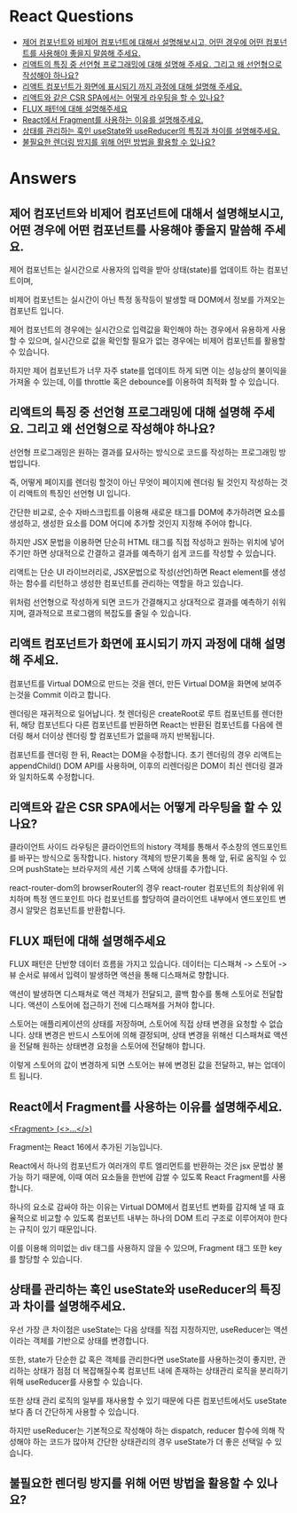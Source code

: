 # React Questions

- [제어 컴포넌트와 비제어 컴포넌트에 대해서 설명해보시고, 어떤 경우에 어떤 컴포넌트를 사용해야 좋을지 말씀해 주세요.](#제어-컴포넌트와-비제어-컴포넌트에-대해서-설명해보시고-어떤-경우에-어떤-컴포넌트를-사용해야-좋을지-말씀해-주세요)
- [리액트의 특징 중 선언형 프로그래밍에 대해 설명해 주세요. 그리고 왜 선언형으로 작성해야 하나요?](#리액트의-특징-중-선언형-프로그래밍에-대해-설명해-주세요-그리고-왜-선언형으로-작성해야-하나요)
- [리액트 컴포넌트가 화면에 표시되기 까지 과정에 대해 설명해 주세요.](#리액트-컴포넌트가-화면에-표시되기-까지-과정에-대해-설명해-주세요)
- [리액트와 같은 CSR SPA에서는 어떻게 라우팅을 할 수 있나요?](#리액트와-같은-csr-spa에서는-어떻게-라우팅을-할-수-있나요)
- [FLUX 패턴에 대해 설명해주세요](#flux-패턴에-대해-설명해주세요)
- [React에서 Fragment를 사용하는 이유를 설명해주세요.](#react에서-fragment를-사용하는-이유를-설명해주세요)
- [상태를 관리하는 훅인 useState와 useReducer의 특징과 차이를 설명해주세요.](#상태를-관리하는-훅인-usestate와-usereducer의-특징과-차이를-설명해주세요)
- [불필요한 렌더링 방지를 위해 어떤 방법을 활용할 수 있나요?](#불필요한-렌더링-방지를-위해-어떤-방법을-활용할-수-있나요)

# Answers

## 제어 컴포넌트와 비제어 컴포넌트에 대해서 설명해보시고, 어떤 경우에 어떤 컴포넌트를 사용해야 좋을지 말씀해 주세요.

제어 컴포넌트는 실시간으로 사용자의 입력을 받아 상태(state)를 업데이트 하는 컴포넌트이며,

비제어 컴포넌트는 실시간이 아닌 특정 동작등이 발생할 때 DOM에서 정보를 가져오는 컴포넌트 입니다.

제어 컴포넌트의 경우에는 실시간으로 입력값을 확인해야 하는 경우에서 유용하게 사용할 수 있으며,
실시간으로 값을 확인할 필요가 없는 경우에는 비제어 컴포넌트를 활용할 수 있습니다.

하지만 제어 컴포넌트가 너무 자주 state를 업데이트 하게 되면 이는 성능상의 불이익을 가져올 수 있는데,
이를 throttle 혹은 debounce를 이용하여 최적화 할 수 있습니다.

## 리액트의 특징 중 선언형 프로그래밍에 대해 설명해 주세요. 그리고 왜 선언형으로 작성해야 하나요?

선언형 프로그래밍은 원하는 결과를 묘사하는 방식으로 코드를 작성하는 프로그래밍 방법입니다.

즉, 어떻게 페이지를 렌더링 할것이 아닌 무엇이 페이지에 렌더링 될 것인지 작성하는 것이
리액트의 특징인 선언형 UI 입니다.

간단한 비교로, 순수 자바스크립트를 이용해 새로운 태그를 DOM에 추가하려면
요소를 생성하고, 생성한 요소를 DOM 어디에 추가할 것인지 지정해 주어야 합니다.

하지만 JSX 문법을 이용하면 단순히 HTML 태그를 직접 작성하고 원하는 위치에 넣어주기만 하면
상대적으로 간결하고 결과를 예측하기 쉽게 코드를 작성할 수 있습니다.

리액트는 단순 UI 라이브러리로, JSX문법으로 작성(선언)하면 React element를 생성하는 함수를 리턴하고
생성한 컴포넌트를 관리하는 역할을 하고 있습니다.

위처럼 선언형으로 작성하게 되면 코드가 간결해지고 상대적으로 결과를 예측하기 쉬워지며, 결과적으로
프로그램의 복잡도를 줄일 수 있습니다.

## 리액트 컴포넌트가 화면에 표시되기 까지 과정에 대해 설명해 주세요.

컴포넌트를 Virtual DOM으로 만드는 것을 렌더, 만든 Virtual DOM을 화면에 보여주는것을 Commit 이라고 합니다.

렌더링은 재귀적으로 일어납니다. 첫 렌더링은 createRoot로 루트 컴포넌트를 렌더한 뒤, 해당 컴포넌트다 다른 컴포넌트를 반환하면 React는 반환된 컴포넌트를 다음에 렌더링 해서 더이상 렌더링 할 컴포넌트가 없을때 까지 반복됩니다.

컴포넌트를 렌더링 한 뒤, React는 DOM을 수정합니다.
초기 렌더링의 경우 리액트는 appendChild() DOM API를 사용하며, 이후의 리렌더링은 DOM이 최신 렌더링 결과와 일치하도록 수정합니다.

## 리액트와 같은 CSR SPA에서는 어떻게 라우팅을 할 수 있나요?

클라이언트 사이드 라우팅은 클라이언트의 history 객체를 통해서 주소창의 엔드포인트를 바꾸는 방식으로 동작합니다.
history 객체의 방문기록을 통해 앞, 뒤로 움직일 수 있으며 pushState는 브라우저의 세션 기록 스택에 상태를 추가합니다.

react-router-dom의 browserRouter의 경우 react-router 컴포넌트의 최상위에 위치하며
특정 엔드포인트 마다 컴포넌트를 할당하여 클라이언트 내부에서 엔드포인트 변경시 알맞은 컴포넌트를 반환합니다.

## FLUX 패턴에 대해 설명해주세요

FLUX 패턴은 단반향 데이터 흐름을 가지고 있습니다.
데이터는 디스패쳐 -> 스토어 -> 뷰 순서로 뷰에서 입력이 발생하면 액션을 통해 디스패쳐로 향합니다.

액션이 발생하면 디스패쳐로 액션 객체가 전달되고, 콜백 함수를 통해 스토어로 전달합니다.
액션이 스토어에 접근하기 전에 디스패쳐를 거쳐야 합니다.

스토어는 애플리케이션의 상태를 저장하며, 스토어에 직접 상태 변경을 요청할 수 없습니다.
상태 변경은 반드시 스토어에 의해 결정되며, 상태 변경을 위해선 디스패쳐료 액션을 전달해 원하는 상태변경 요청을 스토어에 전달해야 합니다.

이렇게 스토어의 값이 변경하게 되면 스토어는 뷰에 변경된 값을 전달하고, 뷰는 업데이트 됩니다.

## React에서 Fragment를 사용하는 이유를 설명해주세요.

[\<Fragment> (<>...</>)](https://react-ko.dev/reference/react/Fragment)

Fragment는 React 16에서 추가된 기능입니다.

React에서 하나의 컴포넌트가 여러개의 루트 엘리먼트를 반환하는 것은 jsx 문법상 불가능 하기 때문에,
이때 여러 요소들을 한번에 감쌀 수 있도록 React Fragment를 사용합니다.

하나의 요소로 감싸야 하는 이유는 Virtual DOM에서 컴포넌트 변화를 감지해 낼 때 효율적으로 비교할 수 있도록 컴포넌트 내부는 하나의 DOM 트리 구조로 이루어져야 한다는 규칙이 있기 때문입니다.

이를 이용해 의미없는 div 태그를 사용하지 않을 수 있으며, Fragment 태그 또한 key를 할당할 수 있습니다.

## 상태를 관리하는 훅인 useState와 useReducer의 특징과 차이를 설명해주세요.

우선 가장 큰 차이점은 useState는 다음 상태를 직접 지정하지만, useReducer는 액션이라는 객체를 기반으로 상태를 변경합니다.

또한, state가 단순한 값 혹은 객체를 관리한다면 useState를 사용하는것이 좋지만,
관리하는 상태가 점점 더 복잡해질수록 컴포넌트 내에 존재하는 상태관리 로직을 분리하기 위해 useReducer를 사용할 수 있습니다.

또한 상태 관리 로직의 일부를 재사용할 수 있기 때문에 다른 컴포넌트에서도 useState 보다 좀 더 간단하게 사용할 수 있습니다.

하지만 useReducer는 기본적으로 작성해야 하는 dispatch, reducer 함수에 의해 작성해야 하는 코드가 많아져
간단한 상태관리의 경우 useState가 더 좋은 선택일 수 있습니다.

## 불필요한 렌더링 방지를 위해 어떤 방법을 활용할 수 있나요?
